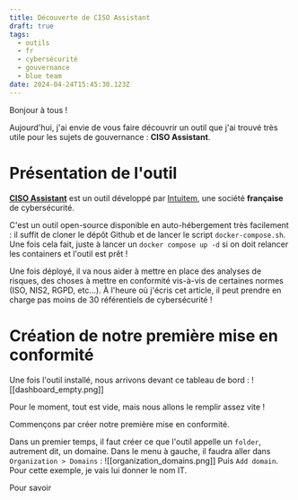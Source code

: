 ```yaml
---
title: Découverte de CISO Assistant
draft: true
tags:
  - outils
  - fr
  - cybersécurité
  - gouvernance
  - blue team
date: 2024-04-24T15:45:30.123Z
---
```

Bonjour à tous !

Aujourd'hui, j'ai envie de vous faire découvrir un outil que j'ai trouvé très utile pour les sujets de gouvernance : **CISO Assistant**.

# Présentation de l'outil

**[CISO Assistant](https://github.com/intuitem/ciso-assistant-community)** est un outil développé par [Intuitem](https://intuitem.com/), une société **française** de cybersécurité.

C'est un outil open-source disponible en auto-hébergement très facilement : il suffit de cloner le dépôt Github et de lancer le script `docker-compose.sh`. Une fois cela fait, juste à lancer un `docker compose up -d` si on doit relancer les containers et l'outil est prêt !

Une fois déployé, il va nous aider à mettre en place des analyses de risques, des choses à mettre en conformité vis-à-vis de certaines normes (ISO, NIS2, RGPD, etc...). À l'heure où j'écris cet article, il peut prendre en charge pas moins de 30 référentiels de cybersécurité !

# Création de notre première mise en conformité

Une fois l'outil installé, nous arrivons devant ce tableau de bord :
![[dashboard_empty.png]]

Pour le moment, tout est vide, mais nous allons le remplir assez vite !

Commençons par créer notre première mise en conformité. 

Dans un premier temps, il faut créer ce que l'outil appelle un `folder`, autrement dit, un domaine. Dans le menu à gauche, il faudra aller dans `Organization > Domains` :
![[organization_domains.png]]
Puis `Add domain`. Pour cette exemple, je vais lui donner le nom IT.

Pour savoir 


